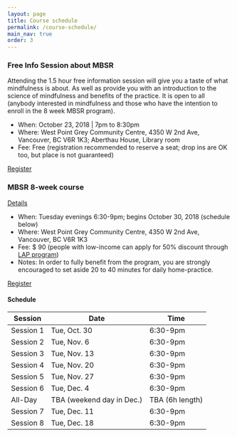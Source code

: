 ```yaml
---
layout: page
title: Course schedule
permalink: /course-schedule/
main_nav: true
order: 3
---
```


### Free Info Session about MBSR
Attending the 1.5 hour free information session will give you a taste of what mindfulness is about. As well as provide you with an introduction to the science of mindfulness and benefits of the practice. It is open to all (anybody interested in mindfulness and those who have the intention to enroll in the 8 week MBSR program).

- When: October 23, 2018 \| 7pm to 8:30pm
- Where: West Point Grey Community Centre, 4350 W 2nd Ave, Vancouver, BC V6R 1K3; Aberthau House, Library room
- Fee: Free (registration recommended to reserve a seat; drop ins are OK too, but place is not guaranteed)

[Register](/register/)


### MBSR 8-week course
[Details](/mbsr/)
- When: Tuesday evenings 6:30-9pm; begins October 30, 2018 (schedule below)
- Where: West Point Grey Community Centre, 4350 W 2nd Ave, Vancouver, BC V6R 1K3
- Fee: $ 90 (people with low-income can apply for 50% discount through [LAP program](https://vancouver.ca/parks-recreation-culture/leisure-access-card.aspx))
- Notes: In order to fully benefit from the program, you are strongly encouraged to set aside 20 to 40 minutes for daily home-practice.

[Register](/register-8week-mbsr/)

#### Schedule

| Session   | Date         | Time     |
|-----------|--------------|----------|
| Session 1 | Tue, Oct. 30 | 6:30-9pm |
| Session 2 | Tue, Nov. 6  | 6:30-9pm |
| Session 3 | Tue, Nov. 13 | 6:30-9pm |
| Session 4 | Tue, Nov. 20 | 6:30-9pm |
| Session 5 | Tue, Nov. 27 | 6:30-9pm |
| Session 6 | Tue, Dec. 4  | 6:30-9pm |
| All-Day | TBA (weekend day in Dec.) | TBA (6h length) |
| Session 7 | Tue, Dec. 11 | 6:30-9pm |
| Session 8 | Tue, Dec. 18 | 6:30-9pm |
